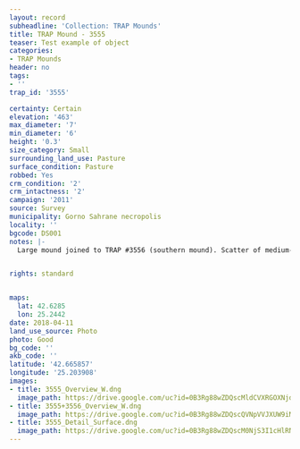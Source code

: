 ```yaml
---
layout: record
subheadline: 'Collection: TRAP Mounds'
title: TRAP Mound - 3555
teaser: Test example of object
categories:
- TRAP Mounds
header: no
tags:
- ''
trap_id: '3555'

certainty: Certain
elevation: '463'
max_diameter: '7'
min_diameter: '6'
height: '0.3'
size_category: Small
surrounding_land_use: Pasture
surface_condition: Pasture
robbed: Yes
crm_condition: '2'
crm_intactness: '2'
campaign: '2011'
source: Survey
municipality: Gorno Sahrane necropolis
locality: ''
bgcode: DS001
notes: |-
  Large mound joined to TRAP #3556 (southern mound). Scatter of medium-sized stones.


rights: standard


maps:
  lat: 42.6285
  lon: 25.2442
date: 2018-04-11
land_use_source: Photo
photo: Good
bg_code: ''
akb_code: ''
latitude: '42.665857'
longitude: '25.203908'
images:
- title: 3555_Overview_W.dng
  image_path: https://drive.google.com/uc?id=0B3Rg88wZDQscMldCVXRGOXNjdUk
- title: 3555+3556_Overview_W.dng
  image_path: https://drive.google.com/uc?id=0B3Rg88wZDQscQVNpVVJXUW9iMHc
- title: 3555_Detail_Surface.dng
  image_path: https://drive.google.com/uc?id=0B3Rg88wZDQscM0NjS3I1cHlRNkU
---
```

